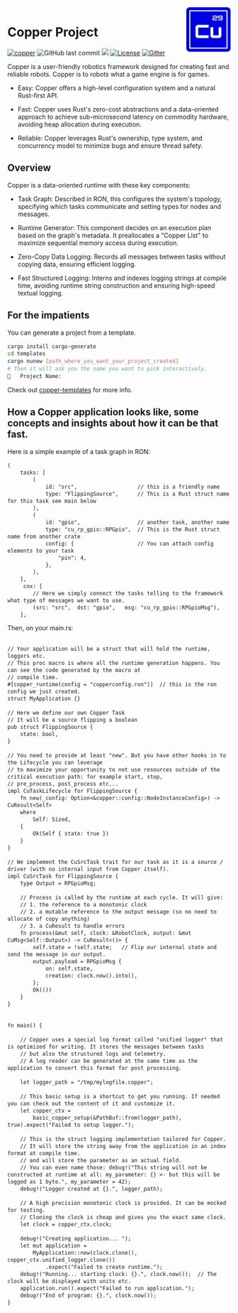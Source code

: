 <img align="right" width="100" src="https://github.com/copper-project/copper-rs/blob/master/doc/static/cu29.png?raw=true" alt="logo"/>

# Copper Project

[![copper](https://github.com/gbin/copper-project/actions/workflows/general.yml/badge.svg)](https://github.com/gbin/copper-project/actions/workflows/general.yml)
![GitHub last commit](https://img.shields.io/github/last-commit/copper-project/copper-rs)
![](https://img.shields.io/badge/Rust-1.80+-orange.svg)
[![License](https://img.shields.io/badge/License-Apache_2.0-blue.svg)](https://opensource.org/licenses/Apache-2.0)
[![Gitter](https://img.shields.io/gitter/room/copper-project/copper-rs)](https://app.gitter.im/#/room/#copper:gitter.im)


Copper is a user-friendly robotics framework designed for creating fast and reliable robots. Copper is to robots what a game engine is for games.

* Easy: Copper offers a high-level configuration system and a natural Rust-first API.

* Fast: Copper uses Rust's zero-cost abstractions and a data-oriented approach to achieve sub-microsecond latency on commodity hardware, avoiding heap allocation during execution.

* Reliable: Copper leverages Rust's ownership, type system, and concurrency model to minimize bugs and ensure thread safety.

## Overview

Copper is a data-oriented runtime with these key components:

* Task Graph: Described in RON, this configures the system's topology, specifying which tasks communicate and setting types for nodes and messages.

* Runtime Generator: This component decides on an execution plan based on the graph's metadata. It preallocates a "Copper List" to maximize sequential memory access during execution.

* Zero-Copy Data Logging: Records all messages between tasks without copying data, ensuring efficient logging.

* Fast Structured Logging: Interns and indexes logging strings at compile time, avoiding runtime string construction and ensuring high-speed textual logging.


## For the impatients

You can generate a project from a template.

```bash
cargo install cargo-generate
cd templates
cargo nunew [path_where_you_want_your_project_created]
# Then it will ask you the name you want to pick interactively.
🤷   Project Name:

```

Check out [copper-templates](templates/README.md) for more info.

## How a Copper application looks like, some concepts and insights about how it can be that fast.

Here is a simple example of a task graph in RON:

```RON
(
    tasks: [
        (
            id: "src",                   // this is a friendly name
            type: "FlippingSource",      // This is a Rust struct name for this task see main below
        ),
        (
            id: "gpio",                  // another task, another name
            type: "cu_rp_gpio::RPGpio",  // This is the Rust struct name from another crate
            config: {                    // You can attach config elements to your task
                "pin": 4,
            },
        ),
    ],
     cnx: [
        // Here we simply connect the tasks telling to the framework what type of messages we want to use. 
        (src: "src",  dst: "gpio",   msg: "cu_rp_gpio::RPGpioMsg"),
    ],    
```

Then, on your main.rs:

```rust,no_run

// Your application will be a struct that will hold the runtime, loggers etc.
// This proc macro is where all the runtime generation happens. You can see the code generated by the macro at
// compile time.
#[copper_runtime(config = "copperconfig.ron")]  // this is the ron config we just created.
struct MyApplication {}

// Here we define our own Copper Task
// It will be a source flipping a boolean
pub struct FlippingSource {
    state: bool,
}

// You need to provide at least "new". But you have other hooks in to the Lifecycle you can leverage 
// to maximize your opportunity to not use resources outside of the critical execution path: for example start, stop, 
// pre_process, post_process etc...
impl CuTaskLifecycle for FlippingSource {
    fn new(_config: Option<&copper::config::NodeInstanceConfig>) -> CuResult<Self>
    where
        Self: Sized,
    {
        Ok(Self { state: true })
    }
}

// We implement the CuSrcTask trait for our task as it is a source / driver (with no internal input from Copper itself).
impl CuSrcTask for FlippingSource {
    type Output = RPGpioMsg;

    // Process is called by the runtime at each cycle. It will give:
    // 1. the reference to a monotonic clock
    // 2. a mutable reference to the output message (so no need to allocate of copy anything)
    // 3. a CuResult to handle errors
    fn process(&mut self, clock: &RobotClock, output: &mut CuMsg<Self::Output>) -> CuResult<()> {
        self.state = !self.state;   // Flip our internal state and send the message in our output.
        output.payload = RPGpioMsg {
            on: self.state,
            creation: clock.now().into(),
        };
        Ok(())
    }
}


fn main() {

    // Copper uses a special log format called "unified logger" that is optimized for writing. It stores the messages between tasks 
    // but also the structured logs and telemetry.
    // A log reader can be generated at the same time as the application to convert this format for post processing.
  
    let logger_path = "/tmp/mylogfile.copper";
    
    // This basic setup is a shortcut to get you running. If needed you can check out the content of it and customize it. 
    let copper_ctx =
        basic_copper_setup(&PathBuf::from(logger_path), true).expect("Failed to setup logger.");
        
    // This is the struct logging implementation tailored for Copper.
    // It will store the string away from the application in an index format at compile time.
    // and will store the parameter as an actual field.
    // You can even name those: debug!("This string will not be constructed at runtime at all: my_parameter: {} <- but this will be logged as 1 byte.", my_parameter = 42);  
    debug!("Logger created at {}.", logger_path); 
    
    // A high precision monotonic clock is provided. It can be mocked for testing. 
    // Cloning the clock is cheap and gives you the exact same clock.
    let clock = copper_ctx.clock;  
    
    debug!("Creating application... ");
    let mut application =
        MyApplication::new(clock.clone(), copper_ctx.unified_logger.clone())
            .expect("Failed to create runtime.");
    debug!("Running... starting clock: {}.", clock.now());  // The clock will be displayed with units etc. 
    application.run().expect("Failed to run application.");
    debug!("End of program: {}.", clock.now());
}

```
